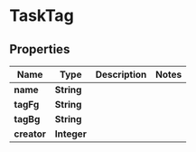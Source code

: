 

# TaskTag


## Properties

| Name | Type | Description | Notes |
|------------ | ------------- | ------------- | -------------|
|**name** | **String** |  |  |
|**tagFg** | **String** |  |  |
|**tagBg** | **String** |  |  |
|**creator** | **Integer** |  |  |



